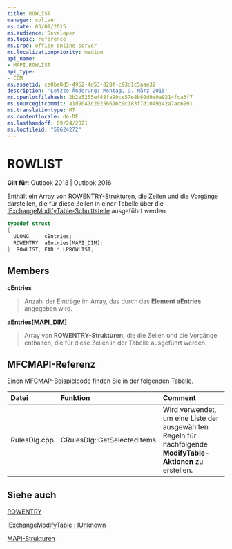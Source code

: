 ```yaml
---
title: ROWLIST
manager: soliver
ms.date: 03/09/2015
ms.audience: Developer
ms.topic: reference
ms.prod: office-online-server
ms.localizationpriority: medium
api_name:
- MAPI.ROWLIST
api_type:
- COM
ms.assetid: ce0be0d5-4962-4d53-828f-c93d1c5aae32
description: 'Letzte Änderung: Montag, 9. März 2015'
ms.openlocfilehash: 2b2e5255ef48fa90ce57e8b80d9e0a9214fca3f7
ms.sourcegitcommit: a1d9041c20256616c9c183f7d1049142a7ac6991
ms.translationtype: MT
ms.contentlocale: de-DE
ms.lasthandoff: 09/24/2021
ms.locfileid: "59624272"
---
```

# <a name="rowlist"></a>ROWLIST

  
  
**Gilt für**: Outlook 2013 | Outlook 2016 
  
Enthält ein Array von [ROWENTRY-Strukturen,](rowentry.md) die Zeilen und die Vorgänge darstellen, die für diese Zeilen in einer Tabelle über die [IExchangeModifyTable-Schnittstelle](iexchangemodifytableiunknown.md) ausgeführt werden. 
  
```cpp
typedef struct
{
  ULONG     cEntries;
  ROWENTRY  aEntries[MAPI_DIM];
}  ROWLIST, FAR * LPROWLIST;

```

## <a name="members"></a>Members

 **cEntries**
  
> Anzahl der Einträge im Array, das durch das **Element aEntries** angegeben wird. 
    
 **aEntries[MAPI_DIM]**
  
> Array von **ROWENTRY-Strukturen,** die die Zeilen und die Vorgänge enthalten, die für diese Zeilen in der Tabelle ausgeführt werden. 
    
## <a name="mfcmapi-reference"></a>MFCMAPI-Referenz

Einen MFCMAP-Beispielcode finden Sie in der folgenden Tabelle.
  
|**Datei**|**Funktion**|**Comment**|
|:-----|:-----|:-----|
|RulesDlg.cpp  <br/> |CRulesDlg::GetSelectedItems  <br/> |Wird verwendet, um eine Liste der ausgewählten Regeln für nachfolgende **ModifyTable-Aktionen** zu erstellen.  <br/> |
   
## <a name="see-also"></a>Siehe auch



[ROWENTRY](rowentry.md)
  
[IExchangeModifyTable : IUnknown](iexchangemodifytableiunknown.md)


[MAPI-Strukturen](mapi-structures.md)

